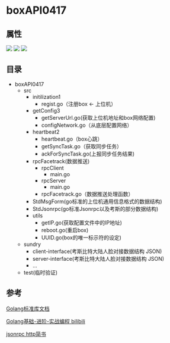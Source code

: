 # boxAPI0417

## 属性
![](https://img.shields.io/badge/status-build%20-green.svg)
![](https://img.shields.io/badge/design-Concurrent%20%5B%E5%B9%B6%E5%8F%91%5D-red.svg)
![](https://img.shields.io/badge/language-Golang-blue.svg)

## 目录

- boxAPI0417
  - src
    - initilization1
      - regist.go（注册box <- 上位机）
    - getConfig3
      - getServerUrl.go(获取上位机地址和box网络配置)
      - configNetwork.go（从底层配置网络）
    - heartbeat2
      - heartbeat.go（box心跳）
      - getSyncTask.go（获取同步任务）
      - ackForSyncTask.go(上报同步任务结果)
    - rpcFacetrack(数据推送)
      - rpcClient
        - main.go
      - rpcServer
        - main.go
      - rpcFacetrack.go（数据推送处理函数）
    - StdMsgForm(go标准的上位机通用信息格式的数据结构)
    - StdJsonrpc(go标准Jsonrpc以及考斯的部分数据结构)
    - utils
      - getIP.go(获取配置文件中的IP地址)
      - reboot.go(重启box)
      - UUID.go(box的唯一标示符的设定)
  - sundry
    - client-interface(考斯比特大陆人脸对接数据结构 JSON)
    - server-interface(考斯比特大陆人脸对接数据结构 JSON)
    - ...
  - test(临时验证)


## 参考
[Golang标准库文档](https://studygolang.com/pkgdoc)  

[Golang基础-进阶-实战编程 bilibili](https://www.bilibili.com/video/av36489007/?p=25)

[jsonrpc http简书](https://www.jianshu.com/p/74ac2439afb2)